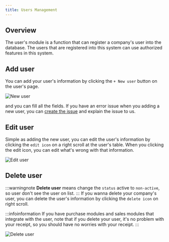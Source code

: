 ```yaml
---
title: Users Management
---
```

## Overview

The user's module is a function that can register a company's user into the database. The users that are registered into this system can use authorized features in this system. 

## Add user

You can add your user's information by clicking the `+ New user` button on the user's page.

![New user](https://res.cloudinary.com/boxity-id/image/upload/v1629261348/docs/users%20management/add_user_sazs9l.gif)

and you can fill all the fields. If you have an error issue when you adding a new user, you can [create the issue](/general-applications/issue-center) and explain the issue to us.

## Edit user

Simple as adding the new user, you can edit the user's information by clicking the `edit icon` on a right scroll at the user's table. When you clicking the edit icon, you can edit what's wrong with that information.

![Edit user](https://res.cloudinary.com/boxity-id/image/upload/v1629261348/docs/users%20management/edit_user_fbklme.gif)

## Delete user

:::warningnote
**Delete user** means change the `status` active to `non-active`, so user don't see the user on list.
:::
If you wanna delete your company's user, you can delete the user's information by clicking the `delete icon` on right scroll. 

:::infoinformation
If you have purchase modules and sales modules that integrate with the user, note that if you delete your user, it's no problem with your receipt, so you should have no worries with your receipt.
:::

![Delete user](https://res.cloudinary.com/boxity-id/image/upload/v1629261349/docs/users%20management/delete_user_gt9h5f.gif)

